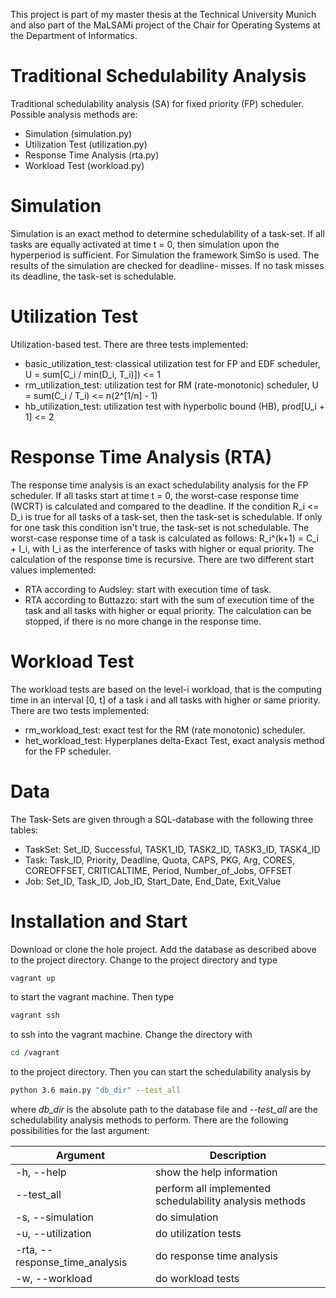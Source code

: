 This project is part of my master thesis at the Technical University Munich and also part of the 
MaLSAMi project of the Chair for Operating Systems at the Department of Informatics.


# Traditional Schedulability Analysis
Traditional schedulability analysis (SA) for fixed priority (FP) scheduler.
Possible analysis methods are:
- Simulation (simulation.py)
- Utilization Test (utilization.py)
- Response Time Analysis (rta.py)
- Workload Test (workload.py)

# Simulation
Simulation is an exact method to determine schedulability of a task-set. If all tasks are equally
activated at time t = 0, then simulation upon the hyperperiod is sufficient.
For Simulation the framework SimSo is used. The results of the simulation are checked for deadline-
misses. If no task misses its deadline, the task-set is schedulable.

# Utilization Test
Utilization-based test. There are three tests implemented:
- basic_utilization_test: classical utilization test for FP and EDF scheduler, U = sum[C_i / min(D_i, T_i)]) <= 1
- rm_utilization_test: utilization test for RM (rate-monotonic) scheduler, U = sum(C_i / T_i) <= n(2^[1/n] - 1)
- hb_utilization_test: utilization test with hyperbolic bound (HB), prod[U_i + 1] <= 2

# Response Time Analysis (RTA)
The response time analysis is an exact schedulability analysis for the FP scheduler. If all tasks
 start at time t = 0, the worst-case response time (WCRT) is calculated and compared to the 
 deadline. If the condition R_i <= D_i is true for all tasks of a task-set, then the task-set is 
 schedulable. If only for one task this condition isn't true, the task-set is not schedulable. 
 The worst-case response time of a task is calculated as follows:
 R_i^(k+1) = C_i + I_i,
 with I_i as the interference of tasks with higher or equal priority. The calculation of the 
 response time is recursive. There are two different start values implemented:
 - RTA according to Audsley: start with execution time of task.
 - RTA according to Buttazzo: start with the sum of execution time of the task and all tasks with
  higher or equal priority.
  The calculation can be stopped, if there is no more change in the response time.

# Workload Test
The workload tests are based on the level-i workload, that is the computing time in an interval 
[0, t] of a task i and all tasks with higher or same priority. There are two tests implemented:
- rm_workload_test: exact test for the RM (rate monotonic) scheduler.
- het_workload_test: Hyperplanes delta-Exact Test, exact analysis method for the FP scheduler.

# Data
The Task-Sets are given through a SQL-database with the following three tables:
- TaskSet: Set_ID, Successful, TASK1_ID, TASK2_ID, TASK3_ID, TASK4_ID
- Task: Task_ID, Priority, Deadline, Quota, CAPS, PKG, Arg, CORES, COREOFFSET, CRITICALTIME, 
Period, Number_of_Jobs, OFFSET
- Job: Set_ID, Task_ID, Job_ID, Start_Date, End_Date, Exit_Value

# Installation and Start
Download or clone the hole project. Add the database as described above to the project directory. Change to the project directory and type  
```bash
vagrant up
```
to start the vagrant machine. Then type
```bash
vagrant ssh
``` 
to ssh into the vagrant machine. Change the directory with
```bash
cd /vagrant
``` 
to the project directory. Then you can start the schedulability analysis by
```bash
python 3.6 main.py "db_dir" --test_all
``` 
where *db_dir* is the absolute path to the database file and *--test_all* are 
the schedulability analysis methods to perform. There are the following possibilities for the last 
argument:  

Argument | Description  
--- | ---
-h, --help | show the help information
--test_all | perform all implemented schedulability analysis methods
-s, --simulation | do simulation
-u, --utilization | do utilization tests
-rta, --response_time_analysis | do response time analysis
-w, --workload | do workload tests

